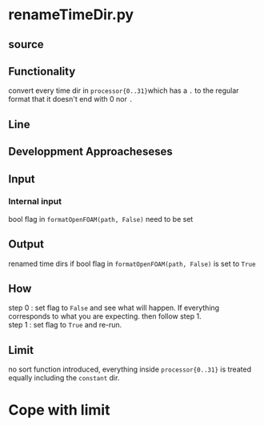 # renameTimeDir.py

## source

## Functionality
convert every time dir in `processor{0..31}`which has a `.` to the regular format that
it doesn't end with 0 nor `.`

## Line

## Developpment Approacheseses

## Input
### Internal input
bool flag in `formatOpenFOAM(path, False)` need to be set

## Output
renamed time dirs if bool flag in `formatOpenFOAM(path, False)` is set to `True`

## How
step 0 : set flag to `False` and see what will happen. If everything corresponds to what you are expecting. then follow step 1.   
step 1 : set flag to `True` and re-run.

## Limit
no sort function introduced, everything inside `processor{0..31}` is treated equally including the `constant` dir.

# Cope with limit
